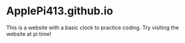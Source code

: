 # ApplePi413.github.io
This is a website with a basic clock to practice coding.
Try visiting the website at pi time!
